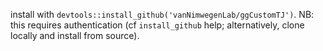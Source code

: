 
install with `devtools::install_github('vanNimwegenLab/ggCustomTJ')`.
NB: this requires authentication (cf `install_github` help; alternatively, clone locally and install from source).
